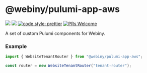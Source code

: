# @webiny/pulumi-app-aws

[![](https://img.shields.io/npm/dw/@webiny/pulumi-app-aws.svg)](https://www.npmjs.com/package/@webiny/pulumi-app-aws)
[![](https://img.shields.io/npm/v/@webiny/pulumi-app-aws.svg)](https://www.npmjs.com/package/@webiny/pulumi-app-aws)
[![code style: prettier](https://img.shields.io/badge/code_style-prettier-ff69b4.svg?style=flat-square)](https://github.com/prettier/prettier)
[![PRs Welcome](https://img.shields.io/badge/PRs-welcome-brightgreen.svg?style=flat-square)](http://makeapullrequest.com)

A set of custom Pulumi components for Webiny.

### Example

```ts
import { WebsiteTenantRouter } from "@webiny/pulumi-app-aws";

const router = new WebsiteTenantRouter("tenant-router");
```
